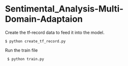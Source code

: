 # Sentimental_Analysis-Multi-Domain-Adaptaion

  Create the tf-record data to feed it into the model.
  
    $ python create_tf_record.py 
  
  Run the train file
    
     $ python train.py
